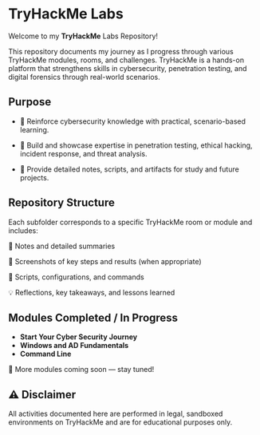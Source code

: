 # TryHackMe Labs


Welcome to my **TryHackMe** Labs Repository!

This repository documents my journey as I progress through various TryHackMe modules, rooms, and challenges. TryHackMe is a hands-on platform that strengthens skills in cybersecurity, penetration testing, and digital forensics through real-world scenarios.


## Purpose

- 🌟 Reinforce cybersecurity knowledge with practical, scenario-based learning.

- 🌟 Build and showcase expertise in penetration testing, ethical hacking, incident response, and threat analysis.

- 🌟 Provide detailed notes, scripts, and artifacts for study and future projects.


## Repository Structure

Each subfolder corresponds to a specific TryHackMe room or module and includes:

📝 Notes and detailed summaries

📸 Screenshots of key steps and results (when appropriate)

🧩 Scripts, configurations, and commands

💡 Reflections, key takeaways, and lessons learned


## Modules Completed / In Progress

- **Start Your Cyber Security Journey**
- **Windows and AD Fundamentals**
- **Command Line**

📌 More modules coming soon — stay tuned!


## ⚠️ Disclaimer 

All activities documented here are performed in legal, sandboxed environments on TryHackMe and are for educational purposes only.


































